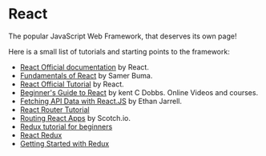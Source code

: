 React
=====

The popular JavaScript Web Framework, that deserves its own page!

Here is a small list of tutorials and starting points to the framework:

 - [React Official documentation](https://reactjs.org/docs/hello-world.html)
   by React.
 - [Fundamentals of React](https://medium.freecodecamp.org/all-the-fundamental-react-js-concepts-jammed-into-this-single-medium-article-c83f9b53eac2)
   by Samer Buma.
 - [React Official Tutorial](https://reactjs.org/tutorial/tutorial.html)
   by React.
 - [Beginner's Guide to React](https://egghead.io/courses/the-beginner-s-guide-to-reactjs)
   by kent C Dobbs.  Online Videos and courses.
 - [Fetching API Data with React.JS](https://blog.hellojs.org/fetching-api-data-with-react-js-460fe8bbf8f2)
   by Ethan Jarrell.
 - [React Router Tutorial](https://medium.com/@pshrmn/a-simple-react-router-v4-tutorial-7f23ff27adf)
 - [Routing React Apps](https://scotch.io/tutorials/routing-react-apps-the-complete-guide)
   by Scotch.io.
 - [Redux tutorial for beginners](https://dev.to/valentinogagliardi/react-redux-tutorial-for-beginners-learning-redux-in-2018-13hj)
 - [React Redux](https://css-tricks.com/learning-react-redux/)
 - [Getting Started with Redux](https://egghead.io/courses/getting-started-with-redux)
